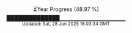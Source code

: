 <p align="center">
⏳Year Progress (48.97 %)<br>
██████████████▁▁▁▁▁▁▁▁▁▁▁▁▁▁▁▁ <br>
<sub>Updated: Sat, 28 Jun 2025 18:03:34 GMT</sub>
</p>

